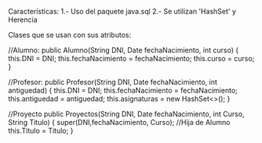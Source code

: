Características: 
1.- Uso del paquete java.sql
2.- Se utilizan 'HashSet' y Herencia


Clases que se usan con sus atributos:

//Alumno:
public Alumno(String DNI, Date fechaNacimiento, int curso) {
        this.DNI = DNI;
        this.fechaNacimiento = fechaNacimiento;
        this.curso = curso;
    }

//Profesor:
public Profesor(String DNI, Date fechaNacimiento, int antiguedad) {
        this.DNI = DNI;
        this.fechaNacimiento = fechaNacimiento;
        this.antiguedad = antiguedad;
        this.asignaturas = new HashSet<>();
}

//Proyecto
public Proyectos(String DNI, Date fechaNacimiento, int Curso, String Titulo) {
        super(DNI,fechaNacimiento, Curso); //Hija de Alumno
        this.Titulo = Titulo;
    }
    
